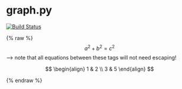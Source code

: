 # graph.py

<!DOCTYPE HTML PUBLIC "-//W3C//DTD HTML 4.01//EN" "http://www.w3.org/TR/html4/strict.dtd">
<html lang="en">
<head>
<meta http-equiv="content-type" content="text/html; charset=utf-8">
<title>Don't delete!</title>
<script type="text/javascript" charset="utf-8" src="https://cdn.mathjax.org/mathjax/latest/MathJax.js?config=TeX-AMS-MML_HTMLorMML, https://vincenttam.github.io/javascripts/MathJaxLocal.js"></script>
</head>
<body>

<script type="text/javascript" async
  src="https://cdnjs.cloudflare.com/ajax/libs/mathjax/2.7.5/MathJax.js?config=TeX-MML-AM_CHTML">
</script>

[![Build Status](https://travis-ci.com/Unaimend/graph.py.svg?branch=master)](https://travis-ci.com/Unaimend/graph.py)
 
 {% raw %}
  $$a^2 + b^2 = c^2$$ --> note that all equations between these tags will not need escaping! 
  
  $$
  \begin{align}
  1 & 2 \\
  3 & 5
  \end{align}
  $$
  
 {% endraw %}

</body>
</html>
